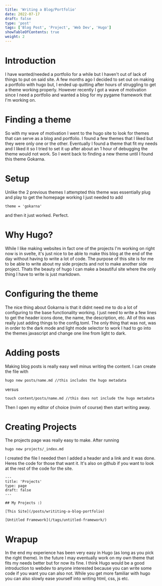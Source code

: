 ```yaml
---
title: 'Writing a Blog/Portfolio'
date: 2022-07-17
draft: false
type: 'post'
tags: ['Blog Post', 'Project', 'Web Dev', 'Hugo']
showTableOfContents: true
weight: 2
---
```


# Introduction

I have wanted/needed a portfolio for a while but I haven't out of lack of things to put on said site.
A few months ago I decided to set out on making a portfolio with hugo but, I ended up quitting after hours of struggling to get a theme working properly.
However recently I got a wave of motivation since I need a portfolio and wanted a blog for my pygame framework that I'm working on.

# Finding a theme

So with my wave of motivation I went to the hugo site to look for themes that can serve as a blog and portfolio. I found a few themes that I liked but they were only one or the other. Eventually I found a theme that fit my needs and I liked it so I tried to set it up after about an 1 hour of debugging the theme would not work. So I went back to finding a new theme until I found this theme Gokarna.

# Setup

Unlike the 2 previous themes I attempted this theme was essentially plug and play to get the homepage working I just needed to add

```
theme = 'gokarna'
```

and then it just worked. Perfect.

# Why Hugo?

While I like making websites in fact one of the projects I'm working on right now is in svelte, it's just nice to be able to make this blog at the end of the day without having to write a lot of code. The purpose of this site is for me to be able to write about my side projects and not to make another side project. Thats the beauty of hugo I can make a beautiful site where the only thing I have to write is just markdown.

# Configuring the theme

The nice thing about Gokarna is that it didnt need me to do a lot of configuring to the base functionality working.
I just need to write a few lines to get the header icons done, the name, the description, etc.
All of this was really just adding things to the config.toml.
The only thing that was not, was in order to the dark mode and light mode selector to work I had to go into the themes javascript and change one line from light to dark.

# Adding posts

Making blog posts is really easy well minus writing the content.
I can create the file with

```
hugo new posts/name.md //this includes the hugo metadata
```

versus

```
touch content/posts/name.md //this does not include the hugo metadata
```

Then I open my editor of choice (nvim of course) then start writing away.

# Creating Projects

The projects page was really easy to make.
After running

```
hugo new projects/_index.md
```

I created the file I needed then I added a header and a link and it was done.
Heres the code for those that want it. It's also on github if you want to look at the rest of the code for the site.

```
---
title: 'Projects'
type: page
draft: false
---

## My Projects :)

[This Site](/posts/writiting-a-blog-portfolio)

[Untitled Framework](/tags/untitled-framework/)
```

# Wrapup

In the end my experience has been very easy in Hugo (as long as you pick the right theme). In the future I may eventually work on my own theme that fits my needs better but for now its fine.
I think Hugo would be a good introduction to webdev to anyone interested because you can write some code if you want you can also not.
While you get more familiar with hugo you can also slowly ease yourself into writing html, css, js etc.
